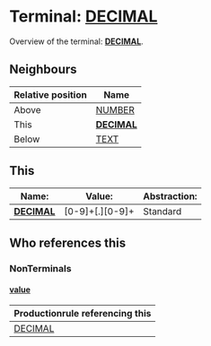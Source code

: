 # Terminal: **[DECIMAL](./DECIMAL.md)**

Overview of the terminal: **[DECIMAL](./DECIMAL.md)**.



## **Neighbours**

| Relative position | Name                                          |
| ----------------- | --------------------------------------------- |
| Above             | [NUMBER](./NUMBER.md) |
| This              | **[DECIMAL](./DECIMAL.md)** |
| Below             | [TEXT](./TEXT.md) |



## **This**

| Name:                                       | Value:          | Abstraction:    |
| ------------------------------------------- | --------------- | --------------- |
| **[DECIMAL](./DECIMAL.md)** | [0-9]+[\.][0-9]+ | Standard |



## **Who references this**

### NonTerminals


#### [value](./../Grammar/value.md)

| Productionrule referencing this                      |
| ---------------------------------------------------- |
| [DECIMAL](./DECIMAL.md)  |



